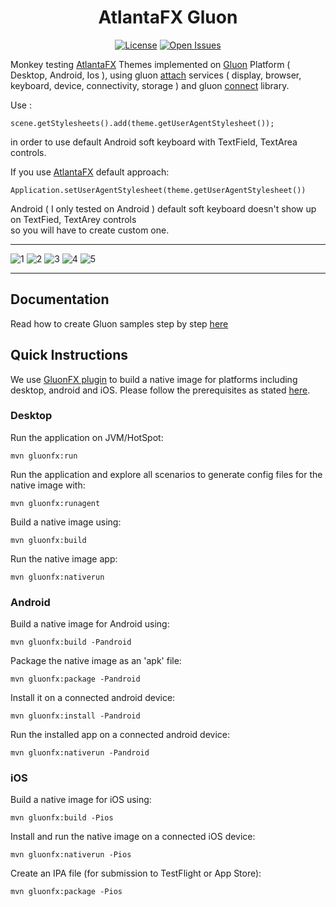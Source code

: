 # <h1 style="text-align: center;">AtlantaFX Gluon</h1>

<p align="center">
<a href="https://github.com/CommonGrounds/AtlantaFX_Gluon/stargazers"><img src="https://img.shields.io/github/license/CommonGrounds/AtlantaFX_Gluon?style=for-the-badge" alt="License"></a>
<a href="https://github.com/CommonGrounds/AtlantaFX_Gluon/issues"><img src="https://img.shields.io/github/issues/CommonGrounds/AtlantaFX_Gluon?style=for-the-badge" alt="Open Issues"></a>
</p>

Monkey testing [AtlantaFX](https://github.com/mkpaz/atlantafx) Themes implemented on [Gluon](https://gluonhq.com/services) Platform ( Desktop, Android, Ios ), using gluon
[attach](https://gluonhq.com/products/mobile/attach/) services ( display, browser, keyboard, device, connectivity, storage ) and gluon 
[connect](https://docs.gluonhq.com/#_file_provider) library.<br>

Use :
```
scene.getStylesheets().add(theme.getUserAgentStylesheet());
```
in order to use default Android soft keyboard with TextField, TextArea controls.

If you use [AtlantaFX](https://github.com/mkpaz/atlantafx) default approach:

<code>Application.setUserAgentStylesheet(theme.getUserAgentStylesheet())</code>

Android ( I only tested on Android ) default soft keyboard doesn't show up on TextFied, TextArey controls<br> so you will have to create custom one.

---

![1](.screenshots/base.png) ![2](.screenshots/left.png)
![3](.screenshots/notification.png) ![4](.screenshots/card.png)
![5](.screenshots/chart.png)

---

## Documentation

Read how to create Gluon samples step by step [here](https://docs.gluonhq.com/)

## Quick Instructions

We use [GluonFX plugin](https://docs.gluonhq.com/) to build a native image for platforms including desktop, android and iOS.
Please follow the prerequisites as stated [here](https://docs.gluonhq.com/#_requirements).

### Desktop

Run the application on JVM/HotSpot:

    mvn gluonfx:run

Run the application and explore all scenarios to generate config files for the native image with:

    mvn gluonfx:runagent

Build a native image using:

    mvn gluonfx:build

Run the native image app:

    mvn gluonfx:nativerun

### Android

Build a native image for Android using:

    mvn gluonfx:build -Pandroid

Package the native image as an 'apk' file:

    mvn gluonfx:package -Pandroid

Install it on a connected android device:

    mvn gluonfx:install -Pandroid

Run the installed app on a connected android device:

    mvn gluonfx:nativerun -Pandroid

### iOS

Build a native image for iOS using:

    mvn gluonfx:build -Pios

Install and run the native image on a connected iOS device:

    mvn gluonfx:nativerun -Pios

Create an IPA file (for submission to TestFlight or App Store):

    mvn gluonfx:package -Pios
